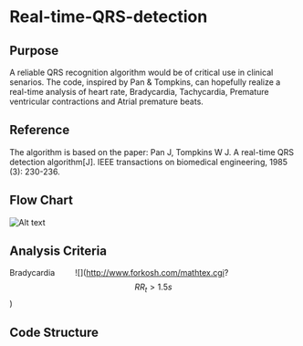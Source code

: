 # Real-time-QRS-detection
## Purpose
A reliable QRS recognition algorithm would be of critical use in clinical senarios. The code, inspired by Pan & Tompkins, can hopefully realize a real-time analysis of heart rate, Bradycardia, Tachycardia, Premature ventricular contractions and Atrial premature beats.
## Reference
The algorithm is based on the paper: Pan J, Tompkins W J. A real-time QRS detection algorithm[J]. IEEE transactions on biomedical engineering, 1985 (3): 230-236.
## Flow Chart
![Alt text](/path/to/ECG_detect.png)
## Analysis Criteria
Bradycardia         ![](http://www.forkosh.com/mathtex.cgi? $$RR_t>1.5s$$)
## Code Structure

